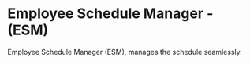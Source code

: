 # Employee Schedule Manager - (ESM)
Employee Schedule Manager (ESM), manages the schedule seamlessly.
